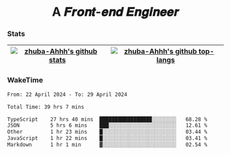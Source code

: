 <h1 align="center">A 𝑭𝒓𝒐𝒏𝒕-𝒆𝒏𝒅 𝑬𝒏𝒈𝒊𝒏𝒆𝒆𝒓</h1>

### Stats

| <a href="https://github.com/zhuba-Ahhh"><img align="center" src="https://github-readme-stats.vercel.app/api?username=zhuba-Ahhh&hide_title=true&hide_border=true&show_icons=trueline_height=21&text_color=000&icon_color=000&bg_color=0,ea6161,ffc64d,fffc4d,52fa5a&theme=graywhite" alt="zhuba-Ahhh's github stats" /> </a> | <a href="https://github.com/zhuba-Ahhh"><img align="center" src="https://github-readme-stats.vercel.app/api/top-langs/?username=zhuba-Ahhh&hide_title=true&hide_border=true&layout=compact&hide_border=true&show_icons=trueline_height=40&text_color=000&icon_color=000&bg_color=0,ea6161,ffc64d,fffc4d,52fa5a&theme=graywhite&langs_count=6" alt="zhuba-Ahhh's github top-langs"/> </a> |
| ------------- | ------------- |

### WakeTime

<!--START_SECTION:waka-->

```txt
From: 22 April 2024 - To: 29 April 2024

Total Time: 39 hrs 7 mins

TypeScript    27 hrs 40 mins  █████████████████░░░░░░░░   68.28 %
JSON          5 hrs 6 mins    ███░░░░░░░░░░░░░░░░░░░░░░   12.61 %
Other         1 hr 23 mins    █░░░░░░░░░░░░░░░░░░░░░░░░   03.44 %
JavaScript    1 hr 22 mins    █░░░░░░░░░░░░░░░░░░░░░░░░   03.41 %
Markdown      1 hr 1 min      ▓░░░░░░░░░░░░░░░░░░░░░░░░   02.54 %
```

<!--END_SECTION:waka-->
